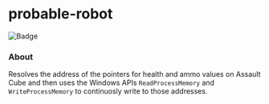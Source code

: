 # probable-robot

![Badge](https://img.shields.io/badge/hanar3-Probable%20Robot-%237159c1?style=for-the-badge&logo=ghost)

### About

Resolves the address of the pointers for health and ammo values on Assault Cube and then uses the Windows APIs `ReadProcessMemory` and `WriteProcessMemory` to continuosly 
write to those addresses.
